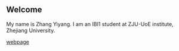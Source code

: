 ## Welcome 

My name is Zhang Yiyang. 
I am an IBI1 student at ZJU-UoE institute, Zhejiang University.

[webpage](https://c.zju.edu.cn/) 
